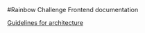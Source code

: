 #Rainbow Challenge Frontend documentation

[Guidelines for architecture](architechture_guidelines.md)

